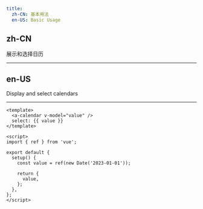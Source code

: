 ```yaml
title:
  zh-CN: 基本用法
  en-US: Basic Usage
```

## zh-CN

展示和选择日历

---

## en-US

Display and select calendars

---

```vue
<template>
  <a-calendar v-model="value" />
  select: {{ value }}
</template>

<script>
import { ref } from 'vue';

export default {
  setup() {
    const value = ref(new Date('2023-01-01'));

    return {
      value,
    };
  },
};
</script>
```
